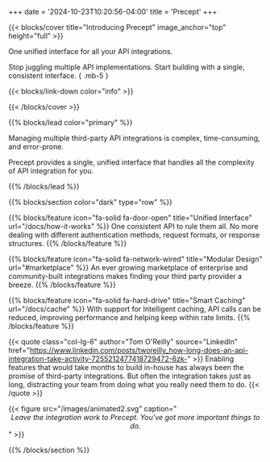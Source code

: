 +++
date = '2024-10-23T10:20:56-04:00'
title = 'Precept'
+++
<!--
{{< modal id="intro" title="Precept is in Preview mode" >}}
Although Precept has been in enterprise production environments for a few years, we are getting ready to release it to the general public. This site is a work in progress as we prepare for the official release.

For the history of Precept see [about](/about). For more information contact us at [info@precept.sh](mailto:info@precept.sh?subject=learn+more).
{{< /modal >}}
-->

{{< blocks/cover title="Introducing Precept" image_anchor="top" height="full" >}}

One unified interface for all your API integrations.

Stop juggling multiple API implementations. Start building with a single, consistent interface.
{ .mb-5 }

<!--
{{< button color="primary" href="/docs/get-started" icon="fa-solid fa-arrow-alt-circle-right">}}
Get Started
{{</ button >}}
-->

{{< blocks/link-down color="info" >}}

{{< /blocks/cover >}}

{{% blocks/lead color="primary" %}}

<!-- ## Why Precept? -->

Managing multiple third-party API integrations is complex, time-consuming, and error-prone.

Precept provides a single, unified interface that handles all the complexity of API integration for you.

{{% /blocks/lead %}}

{{% blocks/section color="dark" type="row" %}}

{{% blocks/feature icon="fa-solid fa-door-open" title="Unified Interface" url="/docs/how-it-works" %}}
One consistent API to rule them all. No more dealing with different authentication methods, request formats, or response structures.
{{% /blocks/feature %}}

{{% blocks/feature icon="fa-solid fa-network-wired" title="Modular Design" url="#marketplace" %}}
An ever growing marketplace of enterprise and community-built integrations makes finding your third party provider a breeze.
{{% /blocks/feature %}}

{{% blocks/feature icon="fa-solid fa-hard-drive" title="Smart Caching" url="/docs/cache" %}}
With support for Intelligent caching, API calls can be reduced, improving performance and helping keep within rate limits.
{{% /blocks/feature %}}

{{< quote class="col-lg-6" author="Tom O'Reilly" source="LinkedIn" href="https://www.linkedin.com/posts/tworeilly_how-long-does-an-api-integration-take-activity-7255212477418729472-6zk-" >}}
Enabling features that would take months to build in-house has always been the promise of third-party integrations. But often the integration takes just as long, distracting your team from doing what you really need them to do.
{{< /quote >}}

<div class="col-lg-6 py-2 px-6">
{{< figure src="/images/animated2.svg" caption="<center><em>Leave the integration work to Precept. You've got more important things to do.</em></center>" >}}
</div>

{{% /blocks/section %}}
<!--
{{% blocks/section type="row" %}}

## Runs Within Your Environment

Unlike SaaS alternatives, Precept runs entirely within your own infrastructure, giving you complete control over your data and integrations.

{{% blocks/feature icon="fa-solid fa-shield-halved" title="Data Privacy" %}}
Sensitive data never leaves your infrastructure. Perfect for healthcare, financial, and enterprise applications.
{{% /blocks/feature %}}

{{% blocks/feature icon="fa-solid fa-piggy-bank" title="Cost Control" %}}
No per-request pricing or unexpected bills. Deploy once and handle unlimited API calls within your infrastructure.
{{% /blocks/feature %}}

{{% blocks/feature icon="fa-solid fa-lock" title="Custom Security" %}}
Integrate with your existing security infrastructure, VPCs, and compliance tools.
{{% /blocks/feature %}}

| Feature             | Precept                                            | SaaS Alternatives                           |
| :------------------ | :------------------------------------------------- | :------------------------------------------ |
| **Data Privacy**    | :heavy_check_mark: Complete control over data flow | :x: Data passes through third-party servers |
| **Pricing**         | :heavy_check_mark: One-time licensing cost         | :x: Per-request pricing                     |
| **Deployment**      | :heavy_check_mark: Your infrastructure             | :x: Vendor infrastructure                   |
| **Customization**   | :heavy_check_mark: Full access to source code      | :x: Limited to vendor features              |
| **Network Control** | :heavy_check_mark: Behind your firewall            | :x: External service                        |
{ .w-auto .mx-auto }

{{% /blocks/section %}}
-->

<!--
{{% blocks/section type="row" %}}

## Integration Marketplace

**Precept is extensible.** Integrations provide the authentication, schemas, resolvers, and transformations required to merge third party API features seemlessly into the Precept ecosystem.

{{< watermark text="examples" >}}
{{< cardpane >}}

{{% integration
        channel-icon="fa-regular fa-credit-card"
        name="Stripe"
        by="Precept Team"
        version="v2.1.0"
        stars="4.9"
        installs="10k"
        tags="Verified,Payment" %}}
Complete Stripe API integration with support for payments, subscriptions, and webhooks.
{{% /integration %}}

{{% integration
        channel-icon="fa-solid fa-envelope"
        name="SendGrid"
        by="Proof Partners"
        version="v1.3.2"
        stars="4.8"
        installs="5k"
        tags="Official,Email" %}}
Official SendGrid integration with email templates, analytics, and delivery tracking.
{{% /integration %}}

{{% integration
        channel-icon="fa-solid fa-lock"
        name="Auth0"
        by="Community"
        version="v1.0.0"
        stars="4.7"
        installs="2k"
        tags="Auth,Popular" %}}
Seamless authentication and user management with Auth0's powerful platform.
{{% /integration %}}

{{% integration
        channel-icon="fa-solid fa-box"
        name="S3"
        by="AWS"
        version="v2.0.1"
        stars="4.9"
        installs="8k"
        tags="Official,Storage,New" %}}
Official AWS S3 integration with support for all S3 operations and event handling.
{{% /integration %}}

{{< /cardpane >}}
{{< /watermark >}}

{{< button color="primary" href="/marketplace" icon="fa-solid fa-arrow-alt-circle-right" >}}
See all available Integrations
{{< /button >}}

Don't see the integration you need, or want to integrate your private API for an even better experience? Create your own plugin using the <a class="icon-link" href="/docs/integrations/sdk" ><i class="fa-solid fa-pen-nib"></i>Integration SDK</a>. Or use <a class="icon-link" href="/docs/integrations/ai"><i class="fa-solid fa-robot"></i>Precept AI (Coming soon)</a> to instantly build a working integration for any existing API.

{{% /blocks/section %}}
-->

<!--
{{% blocks/section type="col" %}}

## Ready to Take Control?

<div class="text-center py-4">
Start integrating your services with Precept today.
</div>
<div class="text-center">
{{< button color="primary" href="/docs/get-started" icon="fa-solid fa-arrow-alt-circle-right">}}
  Get Started
{{< /button >}}
</div>
{{% /blocks/section %}}
-->
